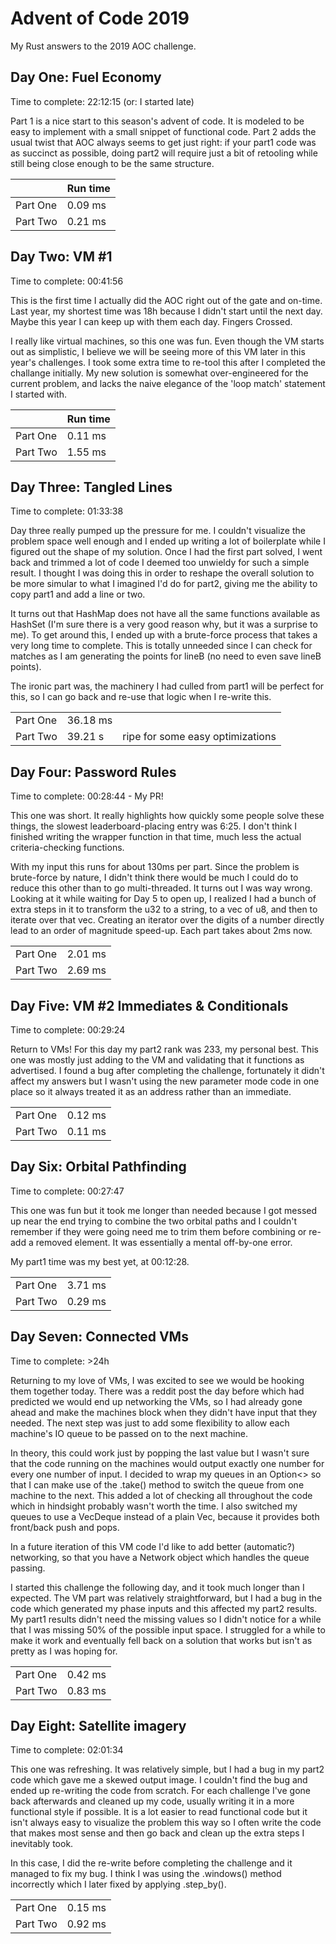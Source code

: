 # Advent of Code 2019
My Rust answers to the 2019 AOC challenge.

## Day One: Fuel Economy
Time to complete: 22:12:15 (or: I started late)

Part 1 is a nice start to this season's advent of code. It is modeled to be easy to implement with a small snippet of functional code. Part 2 adds the usual twist that AOC always seems to get just right: if your part1 code was as succinct as possible, doing part2 will require just a bit of retooling while still being close enough to be the same structure.

|| Run time | 
|---|---|
|Part One | 0.09 ms|
|Part Two | 0.21 ms|

## Day Two: VM #1
Time to complete: 00:41:56

This is the first time I actually did the AOC right out of the gate and on-time. Last year, my shortest time was 18h because I didn't start until the next day. Maybe this year I can keep up with them each day. Fingers Crossed.

I really like virtual machines, so this one was fun. Even though the VM starts out as simplistic, I believe we will be seeing more of this VM later in this year's challenges. I took some extra time to re-tool this after I completed the challange initially. My new solution is somewhat over-engineered for the current problem, and lacks the naive elegance of the 'loop match' statement I started with.

|| Run time|
| --|-- |
|Part One | 0.11 ms|
|Part Two | 1.55 ms|

## Day Three: Tangled Lines
Time to complete: 01:33:38 

Day three really pumped up the pressure for me. I couldn't visualize the problem space well enough and I ended up writing a lot of boilerplate while I figured out the shape of my solution. Once I had the first part solved, I went back and trimmed a lot of code I deemed too unwieldy for such a simple result. I thought I was doing this in order to reshape the overall solution to be more simular to what I imagined I'd do for part2, giving me the ability to copy part1 and add a line or two.

It turns out that HashMap does not have all the same functions available as HashSet (I'm sure there is a very good reason why, but it was a surprise to me). To get around this, I ended up with a brute-force process that takes a very long time to complete. This is totally unneeded since I can check for matches as I am generating the points for lineB (no need to even save lineB points).

The ironic part was, the machinery I had culled from part1 will be perfect for this, so I can go back and re-use that logic when I re-write this.

||||
| --|-- |--|
|Part One | 36.18 ms| |
|Part Two | 39.21 s| ripe for some easy optimizations |

## Day Four: Password Rules
Time to complete: 00:28:44 - My PR!

This one was short. It really highlights how quickly some people solve these things, the slowest leaderboard-placing entry was 6:25. I don't think I finished writing the wrapper function in that time, much less the actual criteria-checking functions.

With my input this runs for about 130ms per part. Since the problem is brute-force by nature, I didn't think there would be much I could do to reduce this other than to go multi-threaded. It turns out I was way wrong. Looking at it while waiting for Day 5 to open up, I realized I had a bunch of extra steps in it to transform the u32 to a string, to a vec of u8, and then to iterate over that vec. Creating an iterator over the digits of a number directly lead to an order of magnitude speed-up. Each part takes about 2ms now.

|||
| --|-- |
|Part One | 2.01 ms|
|Part Two | 2.69 ms|

## Day Five: VM #2 Immediates & Conditionals
Time to complete: 00:29:24

Return to VMs! For this day my part2 rank was 233, my personal best. This one was mostly just adding to the VM and validating that it functions as advertised. I found a bug after completing the challenge, fortunately it didn't affect my answers but I wasn't using the new parameter mode code in one place so it always treated it as an address rather than an immediate.

|||
| --|-- |
|Part One | 0.12 ms|
|Part Two | 0.11 ms|

## Day Six: Orbital Pathfinding
Time to complete: 00:27:47

This one was fun but it took me longer than needed because I got messed up near the end trying to combine the two orbital paths and I couldn't remember if they were going need me to trim them before combining or re-add a removed element. It was essentially a mental off-by-one error. 

My part1 time was my best yet, at 00:12:28.

|||
| --|-- |
|Part One | 3.71 ms| 
|Part Two | 0.29 ms|

## Day Seven: Connected VMs
Time to complete: >24h

Returning to my love of VMs, I was excited to see we would be hooking them together today. There was a reddit post the day before which had predicted we would end up networking the VMs, so I had already gone ahead and make the machines block when they didn't have input that they needed. The next step was just to add some flexibility to allow each machine's IO queue to be passed on to the next machine.

In theory, this could work just by popping the last value but I wasn't sure that the code running on the machines would output exactly one number for every one number of input. I decided to wrap my queues in an Option<> so that I can make use of the .take() method to switch the queue from one machine to the next. This added a lot of checking all throughout the code which in hindsight probably wasn't worth the time. I also switched my queues to use a VecDeque instead of a plain Vec, because it provides both front/back push and pops. 

In a future iteration of this VM code I'd like to add better (automatic?) networking, so that you have a Network object which handles the queue passing.

I started this challenge the following day, and it took much longer than I expected. The VM part was relatively straightforward, but I had a bug in the code which generated my phase inputs and this affected my part2 results. My part1 results didn't need the missing values so I didn't notice for a while that I was missing 50% of the possible input space. I struggled for a while to make it work and eventually fell back on a solution that works but isn't as pretty as I was hoping for.

|||
| --|-- |
|Part One | 0.42 ms|
|Part Two | 0.83 ms|

## Day Eight: Satellite imagery
Time to complete: 02:01:34

This one was refreshing. It was relatively simple, but I had a bug in my part2 code which gave me a skewed output image. I couldn't find the bug and ended up re-writing the code from scratch. For each challenge I've gone back afterwards and cleaned up my code, usually writing it in a more functional style if possible. It is a lot easier to read functional code but it isn't always easy to visualize the problem this way so I often write the code that makes most sense and then go back and clean up the extra steps I inevitably took.

In this case, I did the re-write before completing the challenge and it managed to fix my bug. I think I was using the .windows() method incorrectly which I later fixed by applying .step_by(). 

|||
| --|-- |
|Part One | 0.15 ms|
|Part Two | 0.92 ms|

